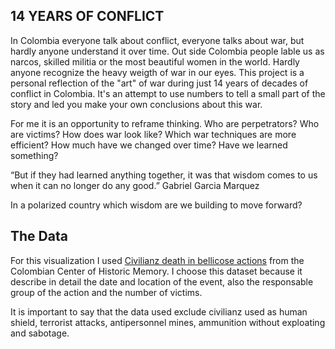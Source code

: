 ## 14 YEARS OF CONFLICT

In Colombia everyone talk about conflict, everyone talks about war, but hardly anyone understand it over time. Out side Colombia people lable us as narcos, skilled militia or the most beautiful women in the world. Hardly anyone recognize the heavy weigth of war in our eyes. This project is a personal reflection of the "art" of war during just 14 years of decades of conflict in Colombia. It's an attempt to use numbers to tell a small part of the story and led you make your own conclusions about this war. 

For me it is an opportunity to reframe thinking. Who are perpetrators? Who are victims? How does war look like? Which war techniques are more efficient? How much have we changed over time? Have we learned something?

“But if they had learned anything together, it was that wisdom 
comes to us when it can no longer do any good.”
Gabriel Garcia Marquez

In a polarized country which wisdom are we building to move forward?


## The Data
For this visualization I used [Civilianz death in bellicose actions](https://www.datos.gov.co/DataJam/Data-Jam-2017-OP-Centro-Memoria-Civiles-Muertos-Ac/6p84-qhsn) from the Colombian Center of Historic Memory. I choose this dataset because it describe in detail the date and location of the event, also the responsable group of the action and the number of victims. 

It is important to say that the data used exclude civilianz used as human shield, terrorist attacks, antipersonnel mines, ammunition without exploating and sabotage. 


